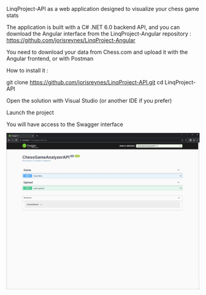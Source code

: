 LinqProject-API as a web application designed to visualize your chess game stats

The application is built with a C# .NET 6.0 backend API, and you can download the Angular interface from the LinqProject-Angular repository : https://github.com/jorisreynes/LinqProject-Angular

You need to download your data from Chess.com and upload it with the Angular frontend, or with Postman

How to install it :

git clone https://github.com/jorisreynes/LinqProject-API.git 
cd LinqProject-API

Open the solution with Visual Studio (or another IDE if you prefer)

Launch the project

You will have access to the Swagger interface

![LinqProject-API](Screenshot.jpg)
